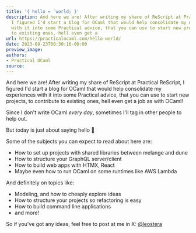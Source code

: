 ```yaml
---
title: '{ hello = `world; }'
description: And here we are! After writing my share of ReScript at Practical ReScript,
  I figured I'd start a blog for OCaml that would help consolidate my experiences
  with it into some Practical advice, that you can use to start new projects, to contribute
  to existing ones, hell even get a
url: https://practicalocaml.com/hello-world/
date: 2023-08-23T00:30:16-00:00
preview_image:
authors:
- Practical OCaml
source:
---
```


<p>And here we are! After writing my share of ReScript at Practical ReScript, I figured I'd start a blog for OCaml that would help consolidate my experiences with it into some Practical advice, that you can use to start new projects, to contribute to existing ones, hell even get a job as with OCaml!</p><p>Since I don't write OCaml <em>every day</em>, sometimes I'll tag in other people to help out.</p><p>But today is just about saying hello 👋 </p><p>Some of the subjects you can expect to read about here are:</p><ul><li>How to set up projects with shared libraries between melange and dune</li><li>How to structure your GraphQL server/client</li><li>How to build web apps with HTMX, React</li><li>Maybe even how to run OCaml on some runtimes like AWS Lambda</li></ul><p>And definitely on topics like:</p><ul><li>Modeling, and how to cheaply explore ideas </li><li>How to structure your projects so refactoring is easy</li><li>How to build command line applications</li><li>and more!</li></ul><p>So if you've got any ideas, feel free to post at me in X: <a href="https://practicalocaml.com/rss/x.com/leostera">@leostera</a></p>
